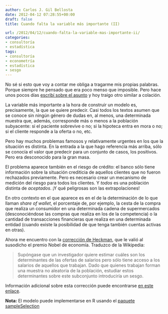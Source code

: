 ```yaml
---
author: Carlos J. Gil Bellosta
date: 2012-04-12 07:28:55+00:00
draft: false
title: Cuando falta la variable más importante (II)

url: /2012/04/12/cuando-falta-la-variable-mas-importante-ii/
categories:
- consultoría
- estadística
tags:
- consultoría
- econometría
- estadística
- sesgo
---
```


No sé si esto que voy a contar me obliga a tragarme mis propias palabras. Porque siempre he pensado que era poco menso que imposible. Pero hace unos pocos días [escribí sobre el asunto](http://www.datanalytics.com/2012/04/09/3564/) y hoy traigo otro similar a colación.

La variable más importante a la hora de construir un modelo es, precisamente, la que se quiere predecir. Casi todos los textos asumen que se conoce sin ningún género de dudas en, al menos, una determinada muestra que, además, corresponde más o menos a la población subyacente: si el paciente sobrevive o no; si la hipoteca entra en mora o no; si el cliente responde a la oferta o no, etc.

Pero hay muchos problemas famosos y relativamente urgentes en los que la situación es distinta. En la entrada a la que hago referencia más arriba, sólo se conocía el valor que predecir para un conjunto de casos, los positivos. Pero era desconocido para la gran masa.

El problema aparece también en el riesgo de crédito: el banco sólo tiene información sobre la situación crediticia de aquellos clientes que no fueron rechazados previamente. Pero es necesario crear un mecanismo de medición del riesgo para todos los clientes. Y _todos_ es una población distinta de _aceptados_. ¡Y qué peligrosas son las extrapolaciones!

En otro contexto en el que aparece es en el de la determinación de lo que llaman _share of wallet_, el porcentaje de, por ejemplo, la cesta de la compra que realiza un consumidor en una determinada cadena de supermercados (desconociéndose las compras que realiza en los de la competencia) o la cantidad de transacciones financieras que realiza en una determinada entidad (cuando existe la posibilidad de que tenga también cuentas activas en otras).

Ahora me encuentro con la [corrección de Heckman](http://en.wikipedia.org/wiki/Heckman_correction), que le valió al susodicho el premio Nobel de economía. Traduzco de la Wikipedia:

>Supóngase que un investigador quiere estimar cuáles son los determinantes de las ofertas de salarios pero sólo tiene acceso a los salarios de aquellos que trabajan. Dado que quienes trabajan forman una muestra no aleatoria de la población, estudiar estos determinantes sobre este subconjunto introduciría un sesgo.

Información adicional sobre esta corrección puede encontrarse [en este enlace](http://www.eco.uc3m.es/~ricmora/miccua/materials/S16T33_Spanish.pdf ).

**Nota:** El modelo puede implementarse en R usando el [paquete sampleSelection](http://bibs.snu.ac.kr/R/web/packages/sampleSelection/vignettes/selection.pdf)
